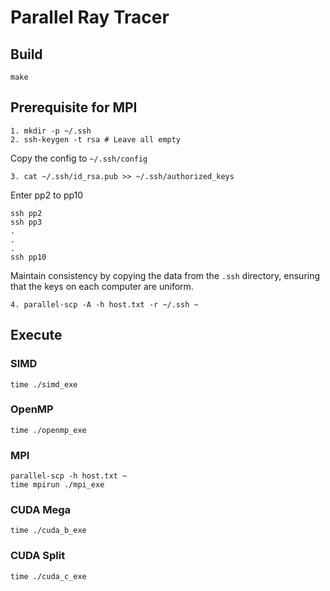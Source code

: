 # Parallel Ray Tracer

## Build
```shell
make
```

## Prerequisite for MPI
```shell
1. mkdir -p ~/.ssh
2. ssh-keygen -t rsa # Leave all empty
```

Copy the config to `~/.ssh/config`
```Shell
3. cat ~/.ssh/id_rsa.pub >> ~/.ssh/authorized_keys
```

Enter pp2 to pp10
```Shell
ssh pp2
ssh pp3
.
.
.
ssh pp10
```

Maintain consistency by copying the data from the `.ssh` directory, ensuring that the keys on each computer are uniform.
```shell
4. parallel-scp -A -h host.txt -r ~/.ssh ~
```


## Execute

### SIMD
```shell
time ./simd_exe
```

### OpenMP
```shell
time ./openmp_exe
```

### MPI
```shell
parallel-scp -h host.txt ~
time mpirun ./mpi_exe
```

### CUDA Mega
```shell
time ./cuda_b_exe
```

### CUDA Split
```shell
time ./cuda_c_exe
```